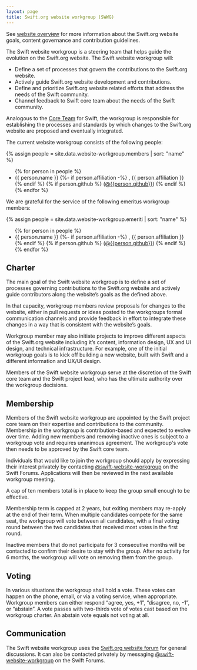 ```yaml
---
layout: page
title: Swift.org website workgroup (SWWG)
---
```


See [website overview](/website) for more information about the Swift.org website goals, content governance and contribution guidelines.

The Swift website workgroup is a steering team that helps guide the evolution on the Swift.org website. The Swift website workgroup will:

* Define a set of processes that govern the contributions to the Swift.org website.
* Actively guide Swift.org website development and contributions.
* Define and prioritize Swift.org website related efforts that address the needs of the Swift community.
* Channel feedback to Swift core team about the needs of the Swift community.

Analogous to the [Core Team](/community#core-team) for Swift, the workgroup is responsible for establishing the processes and standards by which changes to the Swift.org website are proposed and eventually integrated.

The current website workgroup consists of the following people:

{% assign people = site.data.website-workgroup.members | sort: "name" %}
<ul>
{% for person in people %}
<li>{{ person.name }}
{%- if person.affiliation -%}
  , {{ person.affiliation }}
{% endif %}
{% if person.github %}
  (<a href="https://github.com/{{person.github}}">@{{person.github}}</a>)
{% endif %}
</li>
{% endfor %}
</ul>

We are grateful for the service of the following emeritus workgroup members:

{% assign people = site.data.website-workgroup.emeriti | sort: "name" %}
<ul>
{% for person in people %}
<li>{{ person.name }}
{%- if person.affiliation -%}
  , {{ person.affiliation }}
{% endif %}
{% if person.github %}
  (<a href="https://github.com/{{person.github}}">@{{person.github}}</a>)
{% endif %}
</li>
{% endfor %}
</ul>

## Charter

The main goal of the Swift website workgroup is to define a set of processes governing contributions to the Swift.org website and actively guide contributors along the website’s goals as the defined above.

In that capacity, workgroup members review proposals for changes to the website, either in pull requests or ideas posted to the workgroups formal communication channels and provide feedback in effort to integrate these changes in a way that is consistent with the website’s goals.

Workgroup member may also initiate projects to improve different aspects of the Swift.org website including it’s content, information design, UX and UI design, and technical infrastructure.
For example, one of the initial workgroup goals is to kick off building a new website, built with Swift and a different information and UX/UI design.

Members of the Swift website workgroup serve at the discretion of the Swift core team and the Swift project lead, who has the ultimate authority over the workgroup decisions.


## Membership

Members of the Swift website workgroup are appointed by the Swift project core team on their expertise and contributions to the community.
Membership in the workgroup is contribution-based and expected to evolve over time.
Adding new members and removing inactive ones is subject to a workgroup vote and requires unanimous agreement.
The workgroup's vote then needs to be approved by the Swift core team.

Individuals that would like to join the workgroup should apply by expressing their interest privately by contacting [@swift-website-workgroup](https://forums.swift.org/new-message?groupname=swift-website-workgroup) on the Swift Forums.
Applications will then be reviewed in the next available workgroup meeting.

A cap of ten members total is in place to keep the group small enough to be effective.

Membership term is capped at 2 years, but exiting members may re-apply at the end of their term.
When multiple candidates compete for the same seat, the workgroup will vote between all candidates, with a final voting round between the two candidates that received most votes in the first round.

Inactive members that do not participate for 3 consecutive months will be contacted to confirm their desire to stay with the group.
After no activity for 6 months, the workgroup will vote on removing them from the group.

## Voting

In various situations the workgroup shall hold a vote. These votes can happen on the phone, email, or via a voting service, when appropriate. Workgroup members can either respond “agree, yes, +1”, “disagree, no, -1”, or “abstain”. A vote passes with two-thirds vote of votes cast based on the workgroup charter. An abstain vote equals not voting at all.


## Communication

The Swift website workgroup uses the [Swift.org website forum](https://forums.swift.org/c/swift-website/) for general discussions.
It can also be contacted privately by messaging [@swift-website-workgroup](https://forums.swift.org/new-message?groupname=swift-website-workgroup) on the Swift Forums.

